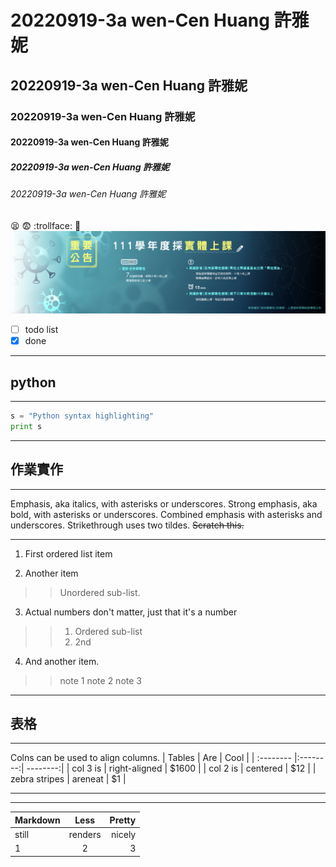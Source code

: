 # 20220919-3a wen-Cen Huang 許雅妮
## 20220919-3a wen-Cen Huang 許雅妮
### 20220919-3a wen-Cen Huang 許雅妮
#### 20220919-3a wen-Cen Huang 許雅妮
##### 20220919-3a wen-Cen Huang 許雅妮
###### 20220919-3a wen-Cen Huang 許雅妮
:tired_face: :fearful: :trollface:  🎃
![NKUST](nkust.jpg "nkust")

- [ ] todo list
- [x] done

---

## python
---
```python
s = "Python syntax highlighting"
print s

```
---
## 作業實作
---

Emphasis, aka italics, with asterisks or underscores.
Strong emphasis, aka bold, with asterisks or underscores.
Combined emphasis with asterisks and underscores.
Strikethrough uses two tildes. ~~Scratch this.~~

---

1. First ordered list item

2. Another item
>> Unordered sub-list.

3. Actual numbers don't matter, just that it's a number
>>  1. Ordered sub-list
>> 2. 2nd

4. And another item.
>> note 1
>> note 2
>>note 3
  
  
  ---
  ## 表格
  ---
  Colns can be used to align columns.
  | Tables | Are | Cool |
  | :-------- |:--------:| --------:|
  | col 3 is | right-aligned | $1600 |
  | col 2 is | centered | $12 |
  | zebra stripes | areneat | $1 |
  
 ---
 ---
  | Markdown | Less | Pretty |
  | :-------- |:--------:| --------:|
  | still | renders | nicely |
  | 1 | 2 | 3 |
